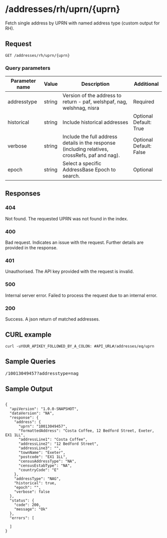 <h1 class="jupiter">/addresses/rh/uprn/{uprn}</h1>

<p>Fetch single address by UPRN with named address type (custom output for RH).</p>

<h2>Request</h2>

<p><code>GET /addresses/rh/uprn/{uprn}</code></p>



<h3>Query parameters</h3>

<table class="table">
    <thead class="table--head">
        <th scope="col" class="table--header--cell">Parameter name</th>
        <th scope="col" class="table--header--cell">Value</th>
        <th scope="col" class="table--header--cell">Description</th>
        <th scope="col" class="table--header--cell">Additional</th>
    </thead>
    <tbody>
        <tr class="table--row">
            <td class="table--cell">addresstype</td>
            <td class="table--cell">string</td>
            <td class="table--cell">Version of the address to return - paf, welshpaf, nag, welshnag, nisra</td>
            <td class="table--cell">
               Required
            </td>
        </tr>
        <tr class="table--row">
            <td class="table--cell">historical</td>
            <td class="table--cell">string</td>
            <td class="table--cell">Include historical addresses</td>
            <td class="table--cell">
                Optional
                <br>Default: True                
            </td>
        </tr>
        <tr class="table--row">
            <td class="table--cell">verbose</td>
            <td class="table--cell">string</td>
            <td class="table--cell">Include the full address details in the response (including relatives, crossRefs, paf and nag).</td>
            <td class="table--cell">
                Optional
                <br>Default: False
            </td>
        </tr>
        <tr class="table--row">
            <td class="table--cell">epoch</td>
            <td class="table--cell">string</td>
            <td class="table--cell">Select a specific AddressBase Epoch to search.</td>
            <td class="table--cell">
                Optional
            </td>
        </tr>
    </tbody>
</table>

<h2>Responses</h2>
    
<h3>404</h3>
<p>Not found. The requested UPRN was not found in the index.</p>
    
<h3>400</h3>
<p>Bad request. Indicates an issue with the request. Further details are provided in the response.</p>
    
<h3>401</h3>
<p>Unauthorised. The API key provided with the request is invalid.</p>
    
<h3>500</h3>
<p>Internal server error. Failed to process the request due to an internal error.</p>
    
<h3>200</h3>
<p>Success. A json return of matched addresses.</p>
    

   <h2>CURL example</h2>

   <pre><code>curl -uYOUR_APIKEY_FOLLOWED_BY_A_COLON: #API_URL#/addresses/eq/uprn</code></pre>

<h2>Sample Queries</h2>

<p><pre>/10013049457?addresstype=nag</pre></p>

<h2>Sample Output</h2>

<pre><code>
{
  "apiVersion": "1.0.0-SNAPSHOT",
  "dataVersion": "NA",
  "response": {
    "address": {
      "uprn": "10013049457",
      "formattedAddress": "Costa Coffee, 12 Bedford Street, Exeter, EX1 1LL",
      "addressLine1": "Costa Coffee",
      "addressLine2": "12 Bedford Street",
      "addressLine3": "",
      "townName": "Exeter",
      "postcode": "EX1 1LL",
      "censusAddressType": "NA",
      "censusEstabType": "NA",
      "countryCode": "E"
    },
    "addressType": "NAG",
    "historical": true,
    "epoch": "",
    "verbose": false
  },
  "status": {
    "code": 200,
    "message": "Ok"
  },
  "errors": [
    
  ]
}
</code></pre>